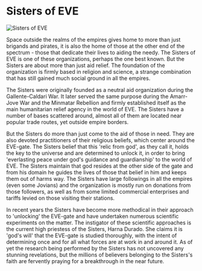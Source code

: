 # Sisters of EVE

![Sisters of EVE](images/sisters.jpg)

Space outside the realms of the empires gives home to more than just brigands
and pirates, it is also the home of those at the other end of the spectrum -
those that dedicate their lives to aiding the needy. The Sisters of EVE is one
of these organizations, perhaps the one best known. But the Sisters are about
more than just aid relief. The foundation of the organization is firmly based in
religion and science, a strange combination that has still gained much social
ground in all the empires.

The Sisters were originally founded as a neutral aid organization during the
Gallente-Caldari War. It later served the same purpose during the Amarr-Jove War
and the Minmatar Rebellion and firmly established itself as the main
humanitarian relief agency in the world of EVE. The Sisters have a number of
bases scattered around, almost all of them are located near popular trade
routes, yet outside empire borders.

But the Sisters do more than just come to the aid of those in need. They are
also devoted practitioners of their religious beliefs, which center around the
EVE-gate. The Sisters belief that this 'relic from god', as they call it, holds
the key to the universe and are determined to unlock it, in order to bring
'everlasting peace under god's guidance and guardianship' to the world of EVE.
The Sisters maintain that god resides at the other side of the gate and from his
domain he guides the lives of those that belief in him and keeps them out of
harms way. The Sisters have large followings in all the empires (even some
Jovians) and the organization is mostly run on donations from those followers,
as well as from some limited commercial enterprises and tariffs levied on those
visiting their stations.

In recent years the Sisters have become more methodical in their approach to
'unlocking' the EVE-gate and have undertaken numerous scientific experiments on
the matter. The instigator of these scientific approaches is the current high
priestess of the Sisters, Harna Durado. She claims it is 'god's will' that the
EVE-gate is studied thoroughly, with the intent of determining once and for all
what forces are at work in and around it. As of yet the research being performed
by the Sisters has not uncovered any stunning revelations, but the millions of
believers belonging to the Sisters's faith are fervently praying for a
breakthrough in the near future.
